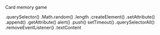 Card memory game

.querySelector()
.Math.random()
.length
.createElement()
.setAttribute()
.append()
.getAttribute()
alert()
.push()
setTimeout()
.querySelectorAll()
.removeEventListener()
.textContent
